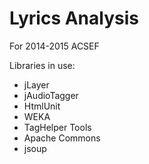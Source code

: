 Lyrics Analysis
=========

For 2014-2015 ACSEF

Libraries in use:
- jLayer
- jAudioTagger
- HtmlUnit
- WEKA
- TagHelper Tools
- Apache Commons
- jsoup